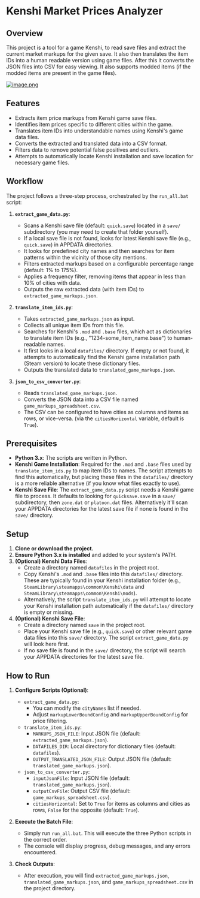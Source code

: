 # Kenshi Market Prices Analyzer

## Overview

This project is a tool for a game Kenshi, to read save files and extract the current market markups for the given save. It also then translates the item IDs into a human readable version using game files. After this it converts the JSON files into CSV for easy viewing. It also supports modded items (if the modded items are present in the game files).

[![image.png](https://i.postimg.cc/zDxqXvKB/image.png)](https://postimg.cc/SjYBgyZF)

## Features

*   Extracts item price markups from Kenshi game save files.
*   Identifies item prices specific to different cities within the game.
*   Translates item IDs into understandable names using Kenshi's game data files.
*   Converts the extracted and translated data into a CSV format.
*   Filters data to remove potential false positives and outliers.
*   Attempts to automatically locate Kenshi installation and save location for necessary game files.

## Workflow

The project follows a three-step process, orchestrated by the `run_all.bat` script:

1.  **`extract_game_data.py`**:
    *   Scans a Kenshi save file (default: `quick.save`) located in a `save/` subdirectory (you may need to create that folder yourself).
    *   If a local save file is not found, looks for latest Kenshi save file (e.g., `quick.save`) in APPDATA directories.
    *   It looks for predefined city names and then searches for item patterns within the vicinity of those city mentions.
    *   Filters extracted markups based on a configurable percentage range (default: 1% to 175%).
    *   Applies a frequency filter, removing items that appear in less than 10% of cities with data.
    *   Outputs the raw extracted data (with item IDs) to `extracted_game_markups.json`.

2.  **`translate_item_ids.py`**:
    *   Takes `extracted_game_markups.json` as input.
    *   Collects all unique item IDs from this file.
    *   Searches for Kenshi's `.mod` and `.base` files, which act as dictionaries to translate item IDs (e.g., "1234-some_item_name.base") to human-readable names.
    *   It first looks in a local `datafiles/` directory. If empty or not found, it attempts to automatically find the Kenshi game installation path (Steam version) to locate these dictionary files.
    *   Outputs the translated data to `translated_game_markups.json`.

3.  **`json_to_csv_converter.py`**:
    *   Reads `translated_game_markups.json`.
    *   Converts the JSON data into a CSV file named `game_markups_spreadsheet.csv`.
    *   The CSV can be configured to have cities as columns and items as rows, or vice-versa. (via the `citiesHorizontal` variable, default is `True`).

## Prerequisites

*   **Python 3.x**: The scripts are written in Python.
*   **Kenshi Game Installation**: Required for the `.mod` and `.base` files used by `translate_item_ids.py` to map item IDs to names. The script attempts to find this automatically, but placing these files in the `datafiles/` directory is a more reliable alternative (if you know what files exactly to use).
*   **Kenshi Save File**: The `extract_game_data.py` script needs a Kenshi game file to process. It defaults to looking for `quicksave.save` in a `save/` subdirectory, then `zone.dat` or `platoon.dat` files. Alternatively it'll scan your APPDATA directories for the latest save file if none is found in the `save/` directory.

## Setup

1.  **Clone or download the project.**
2.  **Ensure Python 3.x is installed** and added to your system's PATH.
3.  **(Optional) Kenshi Data Files**:
    *   Create a directory named `datafiles` in the project root.
    *   Copy Kenshi's `.mod` and `.base` files into this `datafiles/` directory. These are typically found in your Kenshi installation folder (e.g., `SteamLibrary\steamapps\common\Kenshi\data` and `SteamLibrary\steamapps\common\Kenshi\mods`).
    *   Alternatively, the script `translate_item_ids.py` will attempt to locate your Kenshi installation path automatically if the `datafiles/` directory is empty or missing.
4.  **(Optional) Kenshi Save File**:
    *   Create a directory named `save` in the project root.
    *   Place your Kenshi save file (e.g., `quick.save`) or other relevant game data files into this `save/` directory. The script `extract_game_data.py` will look here first.
    *   If no save file is found in the `save/` directory, the script will search your APPDATA directories for the latest save file.

## How to Run

1.  **Configure Scripts (Optional)**:
    *   `extract_game_data.py`:
        *   You can modify the `cityNames` list if needed.
        *   Adjust `markupLowerBoundConfig` and `markupUpperBoundConfig` for price filtering.
    *   `translate_item_ids.py`:
        *   `MARKUPS_JSON_FILE`: Input JSON file (default: `extracted_game_markups.json`).
        *   `DATAFILES_DIR`: Local directory for dictionary files (default: `datafiles`).
        *   `OUTPUT_TRANSLATED_JSON_FILE`: Output JSON file (default: `translated_game_markups.json`).
    *   `json_to_csv_converter.py`:
        *   `inputJsonFile`: Input JSON file (default: `translated_game_markups.json`).
        *   `outputCsvFile`: Output CSV file (default: `game_markups_spreadsheet.csv`).
        *   `citiesHorizontal`: Set to `True` for items as columns and cities as rows, `False` for the opposite (default: `True`).

2.  **Execute the Batch File**:
    *   Simply run `run_all.bat`. This will execute the three Python scripts in the correct order.
    *   The console will display progress, debug messages, and any errors encountered.

3.  **Check Outputs**:
    *   After execution, you will find `extracted_game_markups.json`, `translated_game_markups.json`, and `game_markups_spreadsheet.csv` in the project directory.
